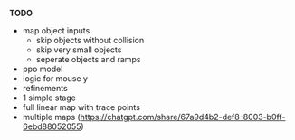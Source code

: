 **TODO**
- map object inputs
    - skip objects without collision
    - skip very small objects
    - seperate objects and ramps
- ppo model
- logic for mouse y
- refinements
- 1 simple stage
- full linear map with trace points
- multiple maps (https://chatgpt.com/share/67a9d4b2-def8-8003-b0ff-6ebd88052055)

